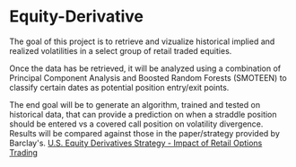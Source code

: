 # Equity-Derivative

The goal of this project is to retrieve and vizualize historical implied and realized volatilities in a select group of retail traded equities.

Once the data has be retrieved, it will be analyzed using a combination of Principal Component Analysis and Boosted Random Forests (SMOTEEN) to classify certain dates as potential position entry/exit points.

The end goal will be to generate an algorithm, trained and tested on historical data, that can provide a prediction on when a straddle position should be entered vs a covered call position on volatility divergence. Results will be compared against those in the paper/strategy provided by Barclay's. [U.S. Equity Derivatives Strategy - Impact of Retail Options Trading](https://www.docdroid.net/5gM68EW/barclays-us-equity-derivatives-strategy-impact-of-retail-options-trading-pdf#page=2)
